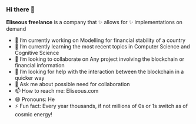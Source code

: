 ### Hi there 👋


**Eliseous freelance** is a company that ✨ allows for ✨ implementations on demand

- 🔭 I’m currently working on Modelling for financial stability of a country
- 🌱 I’m currently learning the most recent topics in Computer Science and Cognitive Science
- 👯 I’m looking to collaborate on Any project involving the blockchain or financial information
- 🤔 I’m looking for help with the interaction between the blockchain in a quicker way
- 💬 Ask me about possible need for collaboration
- 📫 How to reach me: Eliseous.com
- 😄 Pronouns: He
- ⚡ Fun fact: Every year thousands, if not millions of 0s or 1s switch as of cosmic energy!

